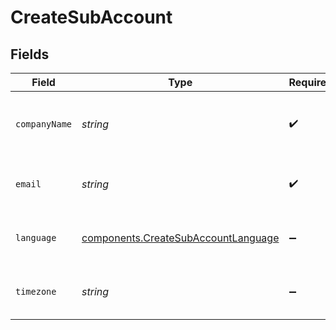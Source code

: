 # CreateSubAccount


## Fields

| Field                                                                                  | Type                                                                                   | Required                                                                               | Description                                                                            |
| -------------------------------------------------------------------------------------- | -------------------------------------------------------------------------------------- | -------------------------------------------------------------------------------------- | -------------------------------------------------------------------------------------- |
| `companyName`                                                                          | *string*                                                                               | :heavy_check_mark:                                                                     | Set the name of the sub-account company                                                |
| `email`                                                                                | *string*                                                                               | :heavy_check_mark:                                                                     | Email address for the organization                                                     |
| `language`                                                                             | [components.CreateSubAccountLanguage](../../models/shared/createsubaccountlanguage.md) | :heavy_minus_sign:                                                                     | Set the language of the sub-account                                                    |
| `timezone`                                                                             | *string*                                                                               | :heavy_minus_sign:                                                                     | Set the timezone of the sub-account                                                    |